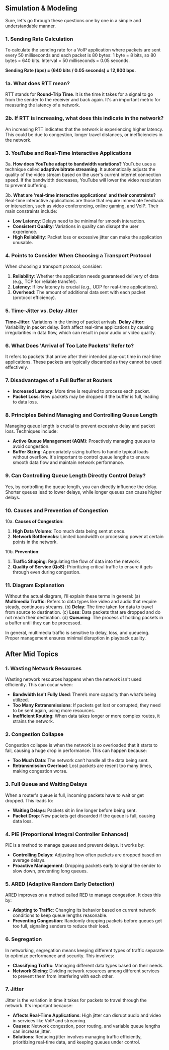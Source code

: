 ## Simulation & Modeling

Sure, let's go through these questions one by one in a simple and understandable manner.

### 1. Sending Rate Calculation

To calculate the sending rate for a VoIP application where packets are sent every 50 milliseconds and each packet is 80 bytes:
1 byte = 8 bits, so 80 bytes = 640 bits.
Interval = 50 milliseconds = 0.05 seconds.

**Sending Rate (bps) = (640 bits / 0.05 seconds) = 12,800 bps.**

### 1a. What does RTT mean?

RTT stands for **Round-Trip Time**. It is the time it takes for a signal to go from the sender to the receiver and back again. It's an important metric for measuring the latency of a network.

### 2b. If RTT is increasing, what does this indicate in the network?

An increasing RTT indicates that the network is experiencing higher latency. This could be due to congestion, longer travel distances, or inefficiencies in the network.

### 3. YouTube and Real-Time Interactive Applications

3a. **How does YouTube adapt to bandwidth variations?**
YouTube uses a technique called **adaptive bitrate streaming**. It automatically adjusts the quality of the video stream based on the user's current internet connection speed. If the bandwidth decreases, YouTube will lower the video resolution to prevent buffering.

3b. **What are 'real-time interactive applications' and their constraints?**
Real-time interactive applications are those that require immediate feedback or interaction, such as video conferencing, online gaming, and VoIP. Their main constraints include:

- **Low Latency**: Delays need to be minimal for smooth interaction.
- **Consistent Quality**: Variations in quality can disrupt the user experience.
- **High Reliability**: Packet loss or excessive jitter can make the application unusable.

### 4. Points to Consider When Choosing a Transport Protocol

When choosing a transport protocol, consider:

1. **Reliability**: Whether the application needs guaranteed delivery of data (e.g., TCP for reliable transfer).
2. **Latency**: If low latency is crucial (e.g., UDP for real-time applications).
3. **Overhead**: The amount of additional data sent with each packet (protocol efficiency).

### 5. Time-Jitter vs. Delay Jitter

**Time-Jitter**: Variations in the timing of packet arrivals.
**Delay Jitter**: Variability in packet delay.
Both affect real-time applications by causing irregularities in data flow, which can result in poor audio or video quality.

### 6. What Does 'Arrival of Too Late Packets' Refer to?

It refers to packets that arrive after their intended play-out time in real-time applications. These packets are typically discarded as they cannot be used effectively.

### 7. Disadvantages of a Full Buffer at Routers

- **Increased Latency**: More time is required to process each packet.
- **Packet Loss**: New packets may be dropped if the buffer is full, leading to data loss.

### 8. Principles Behind Managing and Controlling Queue Length

Managing queue length is crucial to prevent excessive delay and packet loss. Techniques include:

- **Active Queue Management (AQM)**: Proactively managing queues to avoid congestion.
- **Buffer Sizing**: Appropriately sizing buffers to handle typical loads without overflow.
  It's important to control queue lengths to ensure smooth data flow and maintain network performance.

### 9. Can Controlling Queue Length Directly Control Delay?

Yes, by controlling the queue length, you can directly influence the delay. Shorter queues lead to lower delays, while longer queues can cause higher delays.

### 10. Causes and Prevention of Congestion

10a. **Causes of Congestion**:

1. **High Data Volume**: Too much data being sent at once.
2. **Network Bottlenecks**: Limited bandwidth or processing power at certain points in the network.

10b. **Prevention**:

1. **Traffic Shaping**: Regulating the flow of data into the network.
2. **Quality of Service (QoS)**: Prioritizing critical traffic to ensure it gets through even during congestion.

### 11. Diagram Explanation

Without the actual diagram, I'll explain these terms in general:
(a) **Multimedia Traffic**: Refers to data types like video and audio that require steady, continuous streams.
(b) **Delay**: The time taken for data to travel from source to destination.
(c) **Loss**: Data packets that are dropped and do not reach their destination.
(d) **Queueing**: The process of holding packets in a buffer until they can be processed.

In general, multimedia traffic is sensitive to delay, loss, and queueing. Proper management ensures minimal disruption in playback quality.

## After Mid Topics

### 1. Wasting Network Resources

Wasting network resources happens when the network isn't used efficiently. This can occur when:

- **Bandwidth Isn't Fully Used**: There’s more capacity than what’s being utilized.
- **Too Many Retransmissions**: If packets get lost or corrupted, they need to be sent again, using more resources.
- **Inefficient Routing**: When data takes longer or more complex routes, it strains the network.

### 2. Congestion Collapse

Congestion collapse is when the network is so overloaded that it starts to fail, causing a huge drop in performance. This can happen because:

- **Too Much Data**: The network can’t handle all the data being sent.
- **Retransmission Overload**: Lost packets are resent too many times, making congestion worse.

### 3. Full Queue and Waiting Delays

When a router's queue is full, incoming packets have to wait or get dropped. This leads to:

- **Waiting Delays**: Packets sit in line longer before being sent.
- **Packet Drop**: New packets get discarded if the queue is full, causing data loss.

### 4. PIE (Proportional Integral Controller Enhanced)

PIE is a method to manage queues and prevent delays. It works by:

- **Controlling Delays**: Adjusting how often packets are dropped based on average delays.
- **Proactive Management**: Dropping packets early to signal the sender to slow down, preventing long queues.

### 5. ARED (Adaptive Random Early Detection)

ARED improves on a method called RED to manage congestion. It does this by:

- **Adapting to Traffic**: Changing its behavior based on current network conditions to keep queue lengths reasonable.
- **Preventing Congestion**: Randomly dropping packets before queues get too full, signaling senders to reduce their load.

### 6. Segregation

In networking, segregation means keeping different types of traffic separate to optimize performance and security. This involves:

- **Classifying Traffic**: Managing different data types based on their needs.
- **Network Slicing**: Dividing network resources among different services to prevent them from interfering with each other.

### 7. Jitter

Jitter is the variation in time it takes for packets to travel through the network. It's important because:

- **Affects Real-Time Applications**: High jitter can disrupt audio and video in services like VoIP and streaming.
- **Causes**: Network congestion, poor routing, and variable queue lengths can increase jitter.
- **Solutions**: Reducing jitter involves managing traffic efficiently, prioritizing real-time data, and keeping queues under control.
